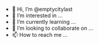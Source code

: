 - 👋 Hi, I’m @emptycitylast
- 👀 I’m interested in ...
- 🌱 I’m currently learning ...
- 💞️ I’m looking to collaborate on ...
- 📫 How to reach me ...

<!---
emptycitylast/emptycitylast is a ✨ special ✨ repository because its `README.md` (this file) appears on your GitHub profile.
You can click the Preview link to take a look at your changes.
--->
